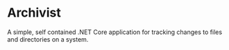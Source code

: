 # Archivist
A simple, self contained .NET Core application for tracking changes to files and directories on a system.
